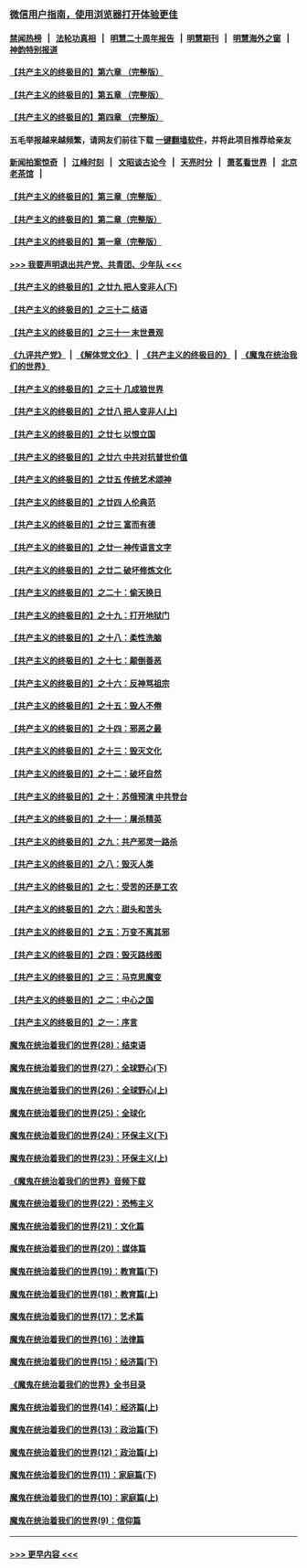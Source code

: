 ### [微信用户指南，使用浏览器打开体验更佳](https://github.com/gfw-breaker/banned-news1/blob/master/indexes/wechat-guide.md?t=0)
#### [禁闻热榜](热点新闻.md?t=0)  &nbsp;&nbsp;|&nbsp;&nbsp; [法轮功真相](https://github.com/gfw-breaker/truth/blob/master/README.md?t=0) &nbsp;&nbsp;|&nbsp;&nbsp; [明慧二十周年报告](https://github.com/gfw-breaker/mh-reports/blob/master/README.md?t=0) &nbsp;&nbsp;|&nbsp;&nbsp;[明慧期刊](https://github.com/gfw-breaker/mh-qikan) &nbsp;&nbsp;|&nbsp;&nbsp; [明慧海外之窗](https://github.com/gfw-breaker/mh-news/blob/master/README.md?t=0) &nbsp;&nbsp;|&nbsp;&nbsp; [神韵特别报道](https://github.com/gfw-breaker/mh-news/blob/master/shenyun.md?t=0)
#### [【共产主义的终极目的】第六章 （完整版）](../pages/nsc422/n11428913.md?t=02100744) 
#### [【共产主义的终极目的】第五章 （完整版）](../pages/nsc422/n11428912.md?t=02100744) 
#### [【共产主义的终极目的】第四章 （完整版）](../pages/nsc422/n11428907.md?t=02100744) 
#### 五毛举报越来越频繁，请网友们前往下载 [一键翻墙软件](https://github.com/gfw-breaker/ssr-accounts)，并将此项目推荐给亲友
#### [新闻拍案惊奇](https://github.com/gfw-breaker/banned-news1/blob/master/pages/link4.md) &nbsp;&nbsp;|&nbsp;&nbsp; [江峰时刻](https://github.com/gfw-breaker/banned-news1/blob/master/pages/link4.md) &nbsp;&nbsp;|&nbsp;&nbsp; [文昭谈古论今](https://github.com/gfw-breaker/banned-news1/blob/master/pages/link4.md) &nbsp;&nbsp;|&nbsp;&nbsp; [天亮时分](https://github.com/gfw-breaker/banned-news1/blob/master/pages/link4.md) &nbsp;&nbsp;|&nbsp;&nbsp; [萧茗看世界](https://github.com/gfw-breaker/banned-news1/blob/master/pages/link4.md) &nbsp;&nbsp;|&nbsp;&nbsp; [北京老茶馆](https://github.com/gfw-breaker/banned-news1/blob/master/pages/link4.md) &nbsp;&nbsp;|&nbsp;&nbsp; 
#### [【共产主义的终极目的】第三章（完整版）](../pages/nsc422/n11428848.md?t=02100744) 
#### [【共产主义的终极目的】第二章（完整版）](../pages/nsc422/n11428831.md?t=02100744) 
#### [【共产主义的终极目的】第一章（完整版）](../pages/nsc422/n11417651.md?t=02100744) 
#### [>>> 我要声明退出共产党、共青团、少年队 <<<](https://github.com/begood0513/goodnews/blob/master/quit/letter.md) 
#### [【共产主义的终极目的】之廿九 把人变非人(下)](../pages/nsc422/n11344140.md?t=02100744) 
#### [【共产主义的终极目的】之三十二 结语](../pages/nsc422/n11360535.md?t=02100744) 
#### [【共产主义的终极目的】之三十一 末世景观](../pages/nsc422/n11351129.md?t=02100744) 
#### [《九评共产党》](https://github.com/begood0513/9ping.md/blob/master/README.md) &nbsp;|&nbsp; [《解体党文化》](../../../../jtdwh.md/blob/master/README.md)  &nbsp;|&nbsp; [《共产主义的终极目的》](../../../../gczydzjmd.md/blob/master/README.md) &nbsp;|&nbsp; [《魔鬼在统治我们的世界》](../../../../mgztzwmdsj.md/blob/master/README.md) 
#### [【共产主义的终极目的】之三十 几成狼世界](../pages/nsc422/n11348280.md?t=02100744) 
#### [【共产主义的终极目的】之廿八 把人变非人(上)](../pages/nsc422/n11340492.md?t=02100744) 
#### [【共产主义的终极目的】之廿七 以恨立国](../pages/nsc422/n11336944.md?t=02100744) 
#### [【共产主义的终极目的】之廿六 中共对抗普世价值](../pages/nsc422/n11324785.md?t=02100744) 
#### [【共产主义的终极目的】之廿五 传统艺术颂神](../pages/nsc422/n11296396.md?t=02100744) 
#### [【共产主义的终极目的】之廿四 人伦典范](../pages/nsc422/n11296397.md?t=02100744) 
#### [【共产主义的终极目的】之廿三 富而有德](../pages/nsc422/n11283598.md?t=02100744) 
#### [【共产主义的终极目的】之廿一 神传语言文字](../pages/nsc422/n11263265.md?t=02100744) 
#### [【共产主义的终极目的】之廿二 破坏修炼文化](../pages/nsc422/n11245728.md?t=02100744) 
#### [【共产主义的终极目的】之二十：偷天换日](../pages/nsc422/n11238846.md?t=02100744) 
#### [【共产主义的终极目的】之十九：打开地狱门](../pages/nsc422/n11206376.md?t=02100744) 
#### [【共产主义的终极目的】之十八：柔性洗脑](../pages/nsc422/n11199994.md?t=02100744) 
#### [【共产主义的终极目的】之十七：颠倒善恶](../pages/nsc422/n11179782.md?t=02100744) 
#### [【共产主义的终极目的】之十六：反神骂祖宗](../pages/nsc422/n11166798.md?t=02100744) 
#### [【共产主义的终极目的】之十五：毁人不倦](../pages/nsc422/n11166792.md?t=02100744) 
#### [【共产主义的终极目的】之十四：邪恶之最](../pages/nsc422/n11150249.md?t=02100744) 
#### [【共产主义的终极目的】之十三：毁灭文化](../pages/nsc422/n11135227.md?t=02100744) 
#### [【共产主义的终极目的】之十二：破坏自然](../pages/nsc422/n11135214.md?t=02100744) 
#### [【共产主义的终极目的】之十：苏俄预演 中共登台](../pages/nsc422/n11118424.md?t=02100744) 
#### [【共产主义的终极目的】之十一：屠杀精英](../pages/nsc422/n11118442.md?t=02100744) 
#### [【共产主义的终极目的】之九：共产邪灵一路杀](../pages/nsc422/n11114139.md?t=02100744) 
#### [【共产主义的终极目的】之八：毁灭人类](../pages/nsc422/n11108503.md?t=02100744) 
#### [【共产主义的终极目的】之七：受苦的还是工农](../pages/nsc422/n11101809.md?t=02100744) 
#### [【共产主义的终极目的】之六：甜头和苦头](../pages/nsc422/n11096971.md?t=02100744) 
#### [【共产主义的终极目的】之五：万变不离其邪](../pages/nsc422/n11091285.md?t=02100744) 
#### [【共产主义的终极目的】之四：毁灭路线图](../pages/nsc422/n11086284.md?t=02100744) 
#### [【共产主义的终极目的】之三：马克思魔变](../pages/nsc422/n11061941.md?t=02100744) 
#### [【共产主义的终极目的】之二：中心之国](../pages/nsc422/n11047728.md?t=02100744) 
#### [【共产主义的终极目的】之一：序言](../pages/nsc422/n11086077.md?t=02100744) 
#### [魔鬼在统治着我们的世界(28)：结束语](../pages/nsc422/n10936246.md?t=02100744) 
#### [魔鬼在统治着我们的世界(27)：全球野心(下)](../pages/nsc422/n10928319.md?t=02100744) 
#### [魔鬼在统治着我们的世界(26)：全球野心(上)](../pages/nsc422/n10900318.md?t=02100744) 
#### [魔鬼在统治着我们的世界(25)：全球化](../pages/nsc422/n10788205.md?t=02100744) 
#### [魔鬼在统治着我们的世界(24)：环保主义(下)](../pages/nsc422/n10695307.md?t=02100744) 
#### [魔鬼在统治着我们的世界(23)：环保主义(上)](../pages/nsc422/n10688613.md?t=02100744) 
#### [《魔鬼在统治着我们的世界》音频下载](../pages/nsc422/n10635553.md?t=02100744) 
#### [魔鬼在统治着我们的世界(22)：恐怖主义](../pages/nsc422/n10614727.md?t=02100744) 
#### [魔鬼在统治着我们的世界(21)：文化篇](../pages/nsc422/n10597706.md?t=02100744) 
#### [魔鬼在统治着我们的世界(20)：媒体篇](../pages/nsc422/n10586579.md?t=02100744) 
#### [魔鬼在统治着我们的世界(19)：教育篇(下)](../pages/nsc422/n10564808.md?t=02100744) 
#### [魔鬼在统治着我们的世界(18)：教育篇(上)](../pages/nsc422/n10526970.md?t=02100744) 
#### [魔鬼在统治着我们的世界(17)：艺术篇](../pages/nsc422/n10499093.md?t=02100744) 
#### [魔鬼在统治着我们的世界(16)：法律篇](../pages/nsc422/n10485969.md?t=02100744) 
#### [魔鬼在统治着我们的世界(15)：经济篇(下)](../pages/nsc422/n10469975.md?t=02100744) 
#### [《魔鬼在统治着我们的世界》全书目录](../pages/nsc422/n10464261.md?t=02100744) 
#### [魔鬼在统治着我们的世界(14)：经济篇(上)](../pages/nsc422/n10457370.md?t=02100744) 
#### [魔鬼在统治着我们的世界(13)：政治篇(下)](../pages/nsc422/n10448270.md?t=02100744) 
#### [魔鬼在统治着我们的世界(12)：政治篇(上)](../pages/nsc422/n10444576.md?t=02100744) 
#### [魔鬼在统治着我们的世界(11)：家庭篇(下)](../pages/nsc422/n10440961.md?t=02100744) 
#### [魔鬼在统治着我们的世界(10)：家庭篇(上)](../pages/nsc422/n10435448.md?t=02100744) 
#### [魔鬼在统治着我们的世界(9)：信仰篇](../pages/nsc422/n10432159.md?t=02100744) 

----
#### [ >>> 更早内容 <<< ](../indexes/nsc422-earlier.md)
